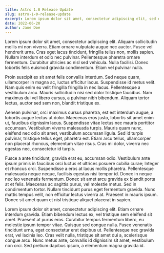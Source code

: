```yaml
---
title: Astro 1.0 Release Update
slug: astro-1-0-release-update
excerpt: Lorem ipsum dolor sit amet, consectetur adipiscing elit, sed do eiusmod tempor incididunt ut labore et dolore magna aliqua. Ut enim ad minim veniam, quis nostrud exercitation ullamco laboris nisi ut aliquip ex ea commodo consequat.
date: 2022-06-20
author: Jane Doe
---
```


Lorem ipsum dolor sit amet, consectetur adipiscing elit. Aliquam sollicitudin mollis mi non viverra. Etiam ornare vulputate augue nec auctor. Fusce vel hendrerit urna. Cras eget lacus tincidunt, fringilla tellus non, mollis sapien. Nullam interdum et odio nec pulvinar. Pellentesque pharetra ornare fermentum. Curabitur ultricies ac nisl sed vehicula. Nulla facilisi. Donec lobortis felis euismod gravida condimentum. Etiam vel pulvinar nulla.

Proin suscipit ex sit amet felis convallis interdum. Sed neque quam, ullamcorper in magna ac, luctus efficitur lacus. Suspendisse id metus velit. Nam quis enim eu velit fringilla fringilla in nec lacus. Pellentesque a vestibulum arcu. Mauris sollicitudin nisi sed dolor tristique faucibus. Nam maximus dui vel libero cursus, a pulvinar nibh bibendum. Aliquam tortor lectus, auctor sed sem non, blandit tristique ex.

Aenean pulvinar, orci maximus cursus pharetra, est est interdum augue, a lobortis augue lectus ut dolor. Maecenas eros justo, lobortis sit amet enim ut, faucibus dignissim lacus. Suspendisse vitae lectus nec mauris porttitor accumsan. Vestibulum viverra malesuada turpis. Mauris quam nunc, eleifend nec odio sit amet, vestibulum accumsan ligula. Sed id turpis pulvinar, tristique tellus eget, pharetra est. Etiam arcu tellus, ullamcorper non placerat rhoncus, elementum vitae risus. Cras mi dolor, viverra nec egestas nec, consectetur id turpis.

Fusce a ante tincidunt, gravida erat eu, accumsan odio. Vestibulum ante ipsum primis in faucibus orci luctus et ultrices posuere cubilia curae; Integer et rhoncus orci. Suspendisse a eros at lacus mollis pharetra. Pellentesque malesuada neque neque, facilisis egestas nisi tempor id. Donec in neque nec leo venenatis fermentum. Donec sit amet arcu gravida ex blandit porta at et felis. Maecenas ac sagittis purus, vel molestie metus. Sed in condimentum tortor. Nullam tincidunt purus eget fermentum gravida. Nunc mattis tempus velit, non efficitur lectus viverra at. Praesent in mauris ipsum. Donec sit amet quam et nisl tristique aliquet placerat in sapien.

Lorem ipsum dolor sit amet, consectetur adipiscing elit. Etiam ornare interdum gravida. Etiam bibendum lectus ex, vel tristique sem eleifend sit amet. Praesent at purus eros. Curabitur tempus fermentum libero, eu molestie ipsum tempor vitae. Quisque sed congue nulla. Fusce venenatis tincidunt urna, eget consectetur erat dapibus ut. Pellentesque nec gravida erat, vel lacinia leo. Cras velit nulla, tristique sit amet dui a, scelerisque congue arcu. Nunc metus ante, convallis id dignissim sit amet, vestibulum non orci. Sed pretium dapibus ipsum, a elementum magna gravida id.
